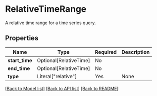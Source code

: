 # RelativeTimeRange

A relative time range for a time series query.


## Properties
| Name | Type | Required | Description |
| ------------ | ------------- | ------------- | ------------- |
**start_time** | Optional[RelativeTime] | No |  |
**end_time** | Optional[RelativeTime] | No |  |
**type** | Literal["relative"] | Yes | None |


[[Back to Model list]](../../../README.md#models-v2-link) [[Back to API list]](../../../README.md#documentation-for-api-endpoints) [[Back to README]](../../../README.md)

